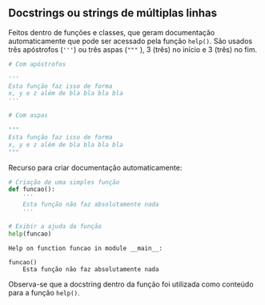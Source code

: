 ## Docstrings ou strings de múltiplas linhas

Feitos dentro de funções e classes, que geram documentação automaticamente
que pode ser acessado pela função `help()`.
São usados três apóstrofos (`'''`) ou três aspas (`"""` ), 3 (três) no início
e 3 (três) no fim.

```python
# Com apóstrofos

'''
Esta função faz isso de forma
x, y e z além de bla bla bla bla
'''

# Com aspas

"""
Esta função faz isso de forma
x, y e z além de bla bla bla bla
"""
```

Recurso para criar documentação automaticamente:

```python
# Criação de uma simples função
def funcao():
    '''
    Esta função não faz absolutamente nada
    '''

# Exibir a ajuda da função
help(funcao)
```

```
Help on function funcao in module __main__:

funcao()
    Esta função não faz absolutamente nada
```
Observa-se que a docstring dentro da função foi utilizada como conteúdo para a
função `help()`.
